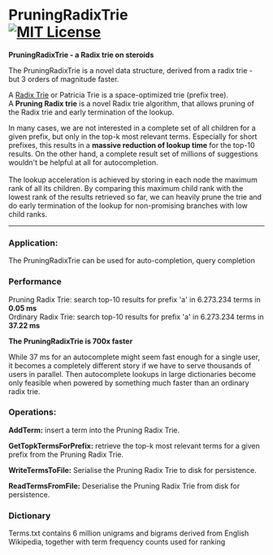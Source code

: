 PruningRadixTrie<br> 
[![MIT License](https://img.shields.io/github/license/wolfgarbe/pruningradixtrie.png)](https://github.com/wolfgarbe/PruningRadixTrie/blob/master/LICENSE)
========
**PruningRadixTrie - a Radix trie on steroids**

The PruningRadixTrie is a novel data structure, derived from a radix trie - but 3 orders of magnitude faster.

A [Radix Trie](https://en.wikipedia.org/wiki/Radix_tree) or Patricia Trie is a space-optimized trie (prefix tree).<br>
A **Pruning Radix trie** is a novel Radix trie algorithm, that allows pruning of the Radix trie and early termination of the lookup.

In many cases, we are not interested in a complete set of all children for a given prefix, but only in the top-k most relevant terms.
Especially for short prefixes, this results in a **massive reduction of lookup time** for the top-10 results.
On the other hand, a complete result set of millions of suggestions wouldn't be helpful at all for autocompletion.<br><br>
The lookup acceleration is achieved by storing in each node the maximum rank of all its children. By comparing this maximum child rank with the lowest rank of the results retrieved so far, we can heavily prune the trie and do early termination of the lookup for non-promising branches with low child ranks.

***

### Application:

The PruningRadixTrie can be used for auto-completion, query completion

### Performance

Pruning  Radix Trie: search top-10 results for prefix 'a' in 6.273.234 terms in  **0.05 ms**<br>
Ordinary Radix Trie: search top-10 results for prefix 'a' in 6.273.234 terms in **37.22 ms**

**The PruningRadixTrie is 700x faster**

While 37 ms for an autocomplete might seem fast enough for a single user, it becomes a completely different story if we have to serve thousands of users in parallel. Then autocomplete lookups in large dictionaries become only feasible when powered by something much faster than an ordinary radix trie.


### Operations: 

**AddTerm:** insert a term into the Pruning Radix Trie.

**GetTopkTermsForPrefix:** retrieve the top-k most relevant terms for a given prefix from the Pruning Radix Trie.

**WriteTermsToFile:** Serialise the Pruning Radix Trie to disk for persistence.

**ReadTermsFromFile:** Deserialise the Pruning Radix Trie from disk for persistence.


### Dictionary

Terms.txt contains 6 million unigrams and bigrams derived from English Wikipedia, together with term frequency counts used for ranking
